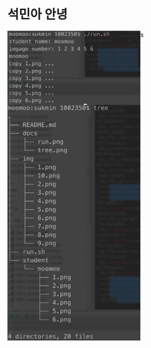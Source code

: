 # 석민아 안녕


<img align="left" width="300" src="./docs/run.png"></img>
<img align="left" width="300" src="./docs/tree.png"></img>

s
